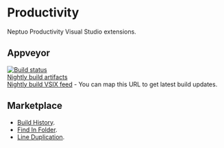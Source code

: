 # Productivity

Neptuo Productivity Visual Studio extensions.

## Appveyor 

[![Build status](https://ci.appveyor.com/api/projects/status/4pxebvxjmiikg5n0?svg=true)](https://ci.appveyor.com/project/Neptuo/productivity)<br>
[Nightly build artifacts](https://ci.appveyor.com/project/Neptuo/productivity/build/artifacts)<br>
[Nightly build VSIX feed](https://ci.appveyor.com/api/projects/Neptuo/productivity/artifacts/Feed.xml) - You can map this URL to get latest build updates.

## Marketplace

- [Build History](https://marketplace.visualstudio.com/items?itemName=Neptuo.ProductivityBuildHistory).
- [Find In Folder](https://marketplace.visualstudio.com/items?itemName=Neptuo.NeptuoProductivityFindInFolder).
- [Line Duplication](https://marketplace.visualstudio.com/items?itemName=Neptuo.ProductivityLineDuplication).

